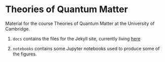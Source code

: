 # Theories of Quantum Matter

Material for the course Theories of Quantum Matter at the University of Cambridge. 

1. `docs` contains the files for the Jekyll site, currently living [here](http://tqm.usertest.mws3.csx.cam.ac.uk/Theories-of-Quantum-Matter/)

2. `notebooks` contains some Jupyter notebooks used to produce some of the figures. 
